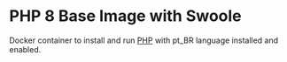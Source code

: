 # PHP 8 Base Image with Swoole

Docker container to install and run [PHP](https://www.php.net/) with pt_BR language installed and enabled.
